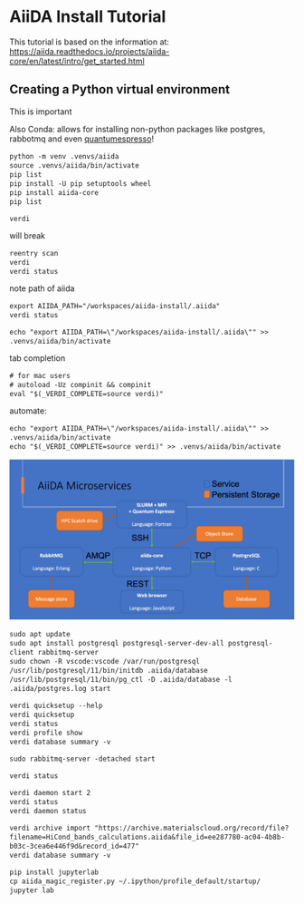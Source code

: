 # AiiDA Install Tutorial

This tutorial is based on the information at: <https://aiida.readthedocs.io/projects/aiida-core/en/latest/intro/get_started.html>

## Creating a Python virtual environment

This is important 

Also Conda: allows for installing non-python packages like postgres, rabbotmq and even [quantumespresso](https://anaconda.org/conda-forge/qe)!

```
python -m venv .venvs/aiida
source .venvs/aiida/bin/activate
pip list
pip install -U pip setuptools wheel
pip install aiida-core
pip list
```

```
verdi
```

will break

```
reentry scan
verdi
verdi status
```

note path of aiida

```
export AIIDA_PATH="/workspaces/aiida-install/.aiida"
verdi status
```

```
echo "export AIIDA_PATH=\"/workspaces/aiida-install/.aiida\"" >> .venvs/aiida/bin/activate
```

tab completion

```
# for mac users
# autoload -Uz compinit && compinit
eval "$(_VERDI_COMPLETE=source verdi)"
```

automate:

```
echo "export AIIDA_PATH=\"/workspaces/aiida-install/.aiida\"" >> .venvs/aiida/bin/activate
echo "$(_VERDI_COMPLETE=source verdi)" >> .venvs/aiida/bin/activate
```

![aiida microservices](./aiida-microservices.png)

```
sudo apt update
sudo apt install postgresql postgresql-server-dev-all postgresql-client rabbitmq-server
sudo chown -R vscode:vscode /var/run/postgresql
/usr/lib/postgresql/11/bin/initdb .aiida/database
/usr/lib/postgresql/11/bin/pg_ctl -D .aiida/database -l .aiida/postgres.log start
```

```
verdi quicksetup --help
verdi quicksetup
verdi status
verdi profile show
verdi database summary -v
```

```
sudo rabbitmq-server -detached start
```

```
verdi status
```


```
verdi daemon start 2
verdi status
verdi daemon status
```

```
verdi archive import "https://archive.materialscloud.org/record/file?filename=HiCond_bands_calculations.aiida&file_id=ee287780-ac04-4b8b-b03c-3cea6e446f9d&record_id=477"
verdi database summary -v
```

```
pip install jupyterlab
cp aiida_magic_register.py ~/.ipython/profile_default/startup/
jupyter lab
```
